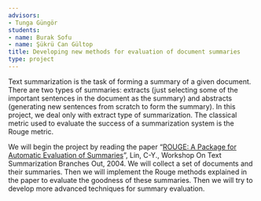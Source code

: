```yaml
---
advisors:
- Tunga Güngör
students:
- name: Burak Sofu
- name: Şükrü Can Gültop
title: Developing new methods for evaluation of document summaries
type: project
---
```


Text summarization is the task of forming a summary of a given document. There are two types of summaries: extracts (just selecting some of the important sentences in the document as the summary) and abstracts (generating new sentences from scratch to form the summary). In this project, we deal only with extract type of summarization. The classical metric used to evaluate the success of a summarization system is the Rouge metric.


We will begin the project by reading the paper “[ROUGE: A Package for Automatic Evaluation of Summaries](http://www.aclweb.org/anthology/W04-1013)”, Lin, C-Y., Workshop On Text Summarization Branches Out, 2004. We will collect a set of documents and their summaries. Then we will implement the Rouge methods explained in the paper to evaluate the goodness of these summaries. Then we will try to develop more advanced techniques for summary evaluation.